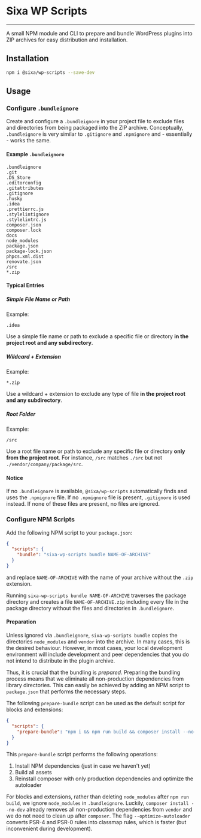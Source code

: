 # Sixa WP Scripts

---

A small NPM module and CLI to prepare and bundle WordPress plugins into ZIP archives
for easy distribution and installation.

## Installation

```bash
npm i @sixa/wp-scripts --save-dev
```

## Usage

### Configure `.bundleignore`

Create and configure a `.bundleignore` in your project file to exclude files and 
directories from being packaged into the ZIP archive. Conceptually, `.bundleignore`
is very similar to `.gitignore` and `.npmignore` and - essentially - works the same.

#### Example `.bundleignore`
```text
.bundleignore
.git
.DS_Store
.editorconfig
.gitattributes
.gitignore
.husky
.idea
.prettierrc.js
.stylelintignore
.stylelintrc.js
composer.json
composer.lock
docs
node_modules
package.json
package-lock.json
phpcs.xml.dist
renovate.json
/src
*.zip
```

#### Typical Entries

##### Simple File Name or Path

Example:
```text
.idea
```

Use a simple file name or path to exclude a specific file or directory
**in the project root and any subdirectory**.

##### Wildcard + Extension

Example:
```text
*.zip
```

Use a wildcard + extension to exclude any type of file **in the project root and
any subdirectory**.

##### Root Folder

Example:
```text
/src
```
Use a root file name or path to exclude any specific file or directory
**only from the project root**.
For instance, `/src` matches `./src` but not `./vendor/company/package/src`.

#### Notice
If no `.bundleignore` is available, `@sixa/wp-scripts` automatically finds and
uses the `.npmignore` file. If no `.npmignore` file is present, `.gitignore` is used
instead.
If none of these files are present, no files are ignored.

### Configure NPM Scripts

Add the following NPM script to your `package.json`:
```JSON
{
  "scripts": {
    "bundle": "sixa-wp-scripts bundle NAME-OF-ARCHIVE"
  }
}
```

and replace `NAME-OF-ARCHIVE` with the name of your archive without 
the `.zip` extension.

Running `sixa-wp-scripts bundle NAME-OF-ARCHIVE` traverses the package directory
and creates a file `NAME-OF-ARCHIVE.zip` including every file in the package
directory without the files and directories in `.bundleignore`.

#### Preparation

Unless ignored via `.bundleignore`, `sixa-wp-scripts bundle` copies the directories
`node_modules` and `vendor` into the archive. In many cases, this is the desired
behaviour. However, in most cases, your local development environment will include
development and peer dependencies that you do not intend to distribute in the
plugin archive.

Thus, it is crucial that the bundling is *prepared*. Preparing the bundling process
means that we eliminate all non-production dependencies from library directories.
This can easily be achieved by adding an NPM script to `package.json` that performs
the necessary steps.

The following `prepare-bundle` script can be used as the default script for blocks
and extensions:

```JSON
{
  "scripts": {
    "prepare-bundle": "npm i && npm run build && composer install --no-dev --optimize-autoloader"
  }
}
```

This `prepare-bundle` script performs the following operations:
1) Install NPM dependencies (just in case we haven't yet)
2) Build all assets
3) Reinstall composer with only production dependencies and optimize the autoloader

For blocks and extensions, rather than deleting `node_modules` after `npm run build`,
we ignore `node_modules` in `.bundleignore`.
Luckily, `composer install --no-dev` already removes all non-production dependencies
from `vendor` and we do not need to clean up after `composer`.
The flag `--optimize-autoloader` converts PSR-4 and PSR-0 rules into classmap rules,
which is faster (but inconvenient during development).
